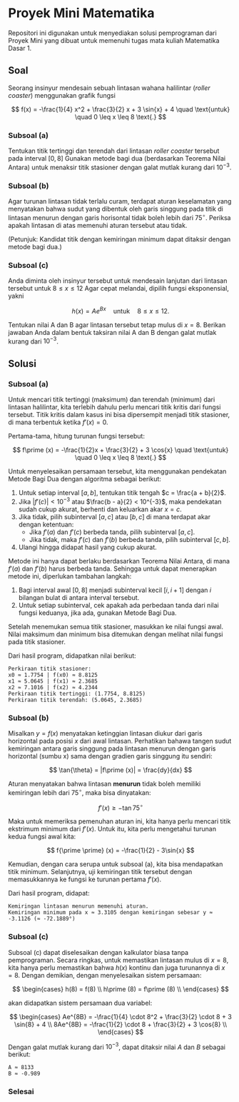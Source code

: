 # Proyek Mini Matematika

Repositori ini digunakan untuk menyediakan solusi pemprograman dari Proyek Mini yang dibuat untuk memenuhi tugas mata kuliah Matematika Dasar 1.

## Soal
Seorang insinyur mendesain sebuah lintasan wahana halilintar (*roller coaster*) menggunakan grafik
fungsi

$$
f(x) = -\frac{1}{4} x^2 + \frac{3}{2} x + 3 \sin{x} + 4 \quad \text{untuk} \quad 0 \leq x \leq 8 \text{.}
$$

### Subsoal (a)
Tentukan titik tertinggi dan terendah dari lintasan *roller coaster* tersebut pada interval $[0, 8]$ Gunakan metode bagi dua (berdasarkan Teorema Nilai Antara) untuk menaksir titik stasioner dengan galat mutlak kurang dari $10^{-3}$.

### Subsoal (b)
Agar turunan lintasan tidak terlalu curam, terdapat aturan keselamatan yang menyatakan bahwa sudut yang dibentuk oleh garis singgung pada titik di lintasan menurun dengan garis horisontal tidak boleh lebih dari $75^\circ$. Periksa apakah lintasan di atas memenuhi aturan tersebut atau tidak.

(Petunjuk: Kandidat titik dengan kemiringan minimum dapat ditaksir dengan metode bagi dua.)

### Subsoal (c)
Anda diminta oleh insinyur tersebut untuk mendesain lanjutan dari lintasan tersebut untuk $8 ≤ x ≤ 12$ Agar cepat melandai, dipilih fungsi eksponensial, yakni 

$$
h(x) = Ae^{Bx} \quad \text{untuk} \quad 8 \leq x \leq 12 \text{.}
$$

Tentukan nilai A dan B agar lintasan tersebut tetap mulus di $x = 8$. Berikan jawaban Anda dalam bentuk taksiran nilai A dan B dengan galat mutlak kurang dari $10^{-3}$.

## Solusi
### Subsoal (a)
Untuk mencari titik tertinggi (maksimum) dan terendah (minimum) dari lintasan halilintar, kita terlebih dahulu perlu mencari titik kritis dari fungsi tersebut. Titik kritis dalam kasus ini bisa dipersempit menjadi titik stasioner, di mana terbentuk ketika $f\prime (x) = 0$.

Pertama-tama, hitung turunan fungsi tersebut:

$$
f\prime (x) = -\frac{1}{2}x + \frac{3}{2} + 3 \cos{x} \quad \text{untuk} \quad 0 \leq x \leq 8 \text{.}
$$

Untuk menyelesaikan persamaan tersebut, kita menggunakan pendekatan Metode Bagi Dua dengan algoritma sebagai berikut:
1. Untuk setiap interval $[a, b]$, tentukan titik tengah $c = \frac{a + b}{2}$.
2. Jika $|f\prime (c)| < 10^{-3}$ atau $\frac{b - a}{2} < 10^{-3}$, maka pendekatan sudah cukup akurat, berhenti dan keluarkan akar $x = c$.
3. Jika tidak, pilih subinterval $[a, c]$ atau $[b, c]$ di mana terdapat akar dengan ketentuan:
    - Jika $f\prime (a)$ dan $f\prime (c)$ berbeda tanda, pilih subinterval $[a, c]$.
    - Jika tidak, maka $f\prime (c)$ dan $f\prime (b)$ berbeda tanda, pilih subinterval $[c, b]$.
4. Ulangi hingga didapat hasil yang cukup akurat.

Metode ini hanya dapat berlaku berdasarkan Teorema Nilai Antara, di mana $f\prime (a)$ dan $f\prime (b)$ harus berbeda tanda. Sehingga untuk dapat menerapkan metode ini, diperlukan tambahan langkah:
1. Bagi interval awal $[0, 8]$ menjadi subinterval kecil $[i, i + 1]$ dengan $i$ bilangan bulat di antara interval tersebut.
2. Untuk setiap subinterval, cek apakah ada perbedaan tanda dari nilai fungsi keduanya, jika ada, gunakan Metode Bagi Dua.

Setelah menemukan semua titik stasioner, masukkan ke nilai fungsi awal. Nilai maksimum dan minimum bisa ditemukan dengan melihat nilai fungsi pada titik stasioner.

Dari hasil program, didapatkan nilai berikut:  
    
    Perkiraan titik stasioner:
    x0 ≈ 1.7754 | f(x0) ≈ 8.8125
    x1 ≈ 5.0645 | f(x1) ≈ 2.3685
    x2 ≈ 7.1016 | f(x2) ≈ 4.2344
    Perkiraan titik tertinggi: (1.7754, 8.8125)
    Perkiraan titik terendah: (5.0645, 2.3685)


### Subsoal (b)
Misalkan $y = f(x)$ menyatakan ketinggian lintasan diukur dari garis horizontal pada posisi $x$ dari awal lintasan. Perhatikan bahawa tangen sudut kemiringan antara garis singgung pada lintasan menurun dengan garis horizontal (sumbu x) sama dengan gradien garis singgung itu sendiri:

$$
\tan{\theta} = |f\prime (x)| = \frac{dy}{dx}
$$

Aturan menyatakan bahwa lintasan **menurun** tidak boleh memiliki kemiringan lebih dari $75^\circ$, maka bisa dinyatakan:

$$
f\prime (x) \geq - \tan{75^\circ}
$$

Maka untuk memeriksa pemenuhan aturan ini, kita hanya perlu mencari titik ekstrimum minimum dari $f\prime (x)$. Untuk itu, kita perlu mengetahui turunan kedua fungsi awal kita:

$$
f{\prime \prime} (x) = -\frac{1}{2} - 3\sin{x}
$$

Kemudian, dengan cara serupa untuk subsoal (a), kita bisa mendapatkan titik minimum. Selanjutnya, uji kemiringan titik tersebut dengan memasukkannya ke fungsi ke turunan pertama $f\prime (x)$.

Dari hasil program, didapat:

    Kemiringan lintasan menurun memenuhi aturan.
    Kemiringan minimum pada x ≈ 3.3105 dengan kemiringan sebesar y ≈ -3.1126 (≈ -72.1889°)

### Subsoal (c)
Subsoal (c) dapat diselesaikan dengan kalkulator biasa tanpa pemprograman. Secara ringkas, untuk memastikan lintasan mulus di $x = 8$, kita hanya perlu memastikan bahwa $h(x)$ kontinu dan juga  turunannya di $x = 8$. Dengan demikian, dengan menyelesaikan sistem persamaan:

$$
\begin{cases}
h(8) = f(8) \\
h\prime (8) = f\prime (8) \\
\end{cases}
$$

akan didapatkan sistem persamaan dua variabel:

$$
\begin{cases}
Ae^{8B} = -\frac{1}{4} \cdot 8^2 + \frac{3}{2} \cdot 8 + 3 \sin{8} + 4 \\
8Ae^{8B} = -\frac{1}{2} \cdot 8 + \frac{3}{2} + 3 \cos{8} \\
\end{cases}
$$

Dengan galat mutlak kurang dari $10^{-3}$, dapat ditaksir nilai $A$ dan $B$ sebagai berikut:

    A ≈ 8133
    B ≈ -0.989

### Selesai
